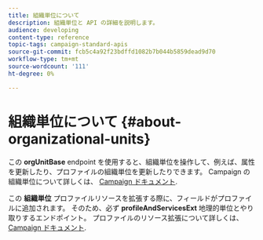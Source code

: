 ```yaml
---
title: 組織単位について
description: 組織単位と API の詳細を説明します。
audience: developing
content-type: reference
topic-tags: campaign-standard-apis
source-git-commit: fcb5c4a92f23bdffd1082b7b044b5859dead9d70
workflow-type: tm+mt
source-wordcount: '111'
ht-degree: 0%

---
```



# 組織単位について {#about-organizational-units}

この **orgUnitBase** endpoint を使用すると、組織単位を操作して、例えば、属性を更新したり、プロファイルの組織単位を更新したりできます。 Campaign の組織単位について詳しくは、 [Campaign ドキュメント](https://experienceleague.adobe.com/docs/campaign-standard/using/administrating/users-and-security/organizational-units.html?lang=en#administrating).

この **組織単位** プロファイルリソースを拡張する際に、フィールドがプロファイルに追加されます。 そのため、必ず **profileAndServicesExt** 地理的単位とやり取りするエンドポイント。 プロファイルのリソース拡張について詳しくは、 [Campaign ドキュメント](https://experienceleague.adobe.com/docs/campaign-standard/using/administrating/users-and-security/organizational-units.html?lang=en#partitioning-profiles).
